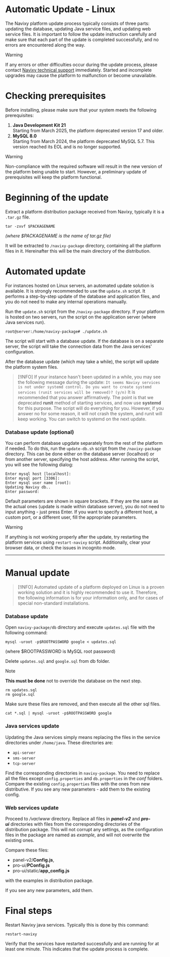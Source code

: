 # Automatic Update - Linux

The Navixy platform update process typically consists of three parts: updating the database, updating Java service files, and updating web service files. It is important to follow the update instruction carefully and make sure that each part of the update is completed successfully, and no errors are encountered along the way.

> [!WARNING]
> If any errors or other difficulties occur during the update process, please contact [Navixy technical support](mailto:support@navixy.com) immediately. Started and incomplete upgrades may cause the platform to malfunction or become unavailable.

# Checking prerequisites

Before installing, please make sure that your system meets the following prerequisites:

1. **Java Development Kit 21**   
Starting from March 2025, the platform deprecated version 17 and older.
2. **MySQL 8.0**   
Starting from March 2024, the platform deprecated MySQL 5.7. This version reached its EOL and is no longer supported.

> [!WARNING]
> Non-compliance with the required software will result in the new version of the platform being unable to start. However, a preliminary update of prerequisites will keep the platform functional.

# Beginning of the update

Extract a platform distribution package received from Navixy, typically it is a `.tar.gz` file.

```
tar -zxvf $PACKAGENAME
```

*(where $PACKAGENAME is the name of tar.gz file)*

It will be extracted to `/navixy-package` directory, containing all the platform files in it. Hereinafter this will be the main directory of the distribution.

# Automated update

For instances hosted on Linux servers, an automated update solution is available. It is strongly recommended to use the `update.sh` script. It performs a step-by-step update of the database and application files, and you do not need to make any internal operations manually.

Run the `update.sh` script from the `/navixy-package` directory. If your platform is hosted on two servers, run the script on the application server (where Java services run).

```
root@server:/home/navixy-package# ./update.sh
```

The script will start with a database update. If the database is on a separate server, the script will take the connection data from the Java services' configuration.

After the database update (which may take a while), the script will update the platform system files.

> [!INFO]
> If your instance hasn't been updated in a while, you may see the following message during the update:
> `It seems Navixy services is not under systemd control. Do you want to create systemd services (runit services will be removed)? (y/n)`
> It is recommended that you answer affirmatively. The point is that we deprecated **runit** method of starting services, and now use **systemd** for this purpose. The script will do everything for you. However, if you answer no for some reason, it will not crash the system, and runit will keep working. You can switch to systemd on the next update.

### Database update (optional)

You can perform database upgdate separately from the rest of the platform if needed. To do this, run the `update-db.sh` script from the `/navixy-package` directory. This can be done either on the database server (localhost) or from another server, specifying the host address. After running the script, you will see the following dialog:

```
Enter mysql host [localhost]:
Enter mysql port [3306]:
Enter mysql user name [root]:
Updating Navixy db..
Enter password:
```

Default parameters are shown in square brackets. If they are the same as the actual ones (update is made within database server), you do not need to input anything - just press Enter. If you want to specify a different host, a custom port, or a different user, fill the appropriate parameters.

> [!WARNING]
> If anything is not working properly after the update, try restarting the platform services using `restart-navixy` script. Additionally, clear your browser data, or check the issues in incognito mode.

* * *

# Manual update

> [!INFO]
> Automated update of a platform deployed on Linux is a proven working solution and it is highly recommended to use it. Therefore, the following information is for your information only, and for cases of special non-standard installations.

### Database update

Open `navixy-package/db` directory and execute `updates.sql` file with the following command:

```
mysql -uroot -p$ROOTPASSWORD google < updates.sql
```

(where $ROOTPASSWORD is MySQL root password)

Delete `updates.sql` and `google.sql` from db folder.

> [!NOTE]
> **This must be done** not to override the database on the next step.

```
rm updates.sql
rm google.sql
```

Make sure these files are removed, and then execute all the other sql files.

```
cat *.sql | mysql -uroot -p$ROOTPASSWORD google
```

### **Java services update**

Updating the Java services simply means replacing the files in the service directories under `/home/java`. These directories are:

- `api-server`
- `sms-server`
- `tcp-server`

Find the corresponding directories in `navixy-package`. You need to replace all the files except `config.properties` and `db.properties` in the *conf* folders. Compare the existing `config.properties` files with the ones from new distributive. If you see any new parameters - add them to the existing config.

### Web services update

Proceed to */var/www* directory. Replace all files in ***panel-v2*** and ***pro-ui*** directories with files from the corresponding directories of the distribution package. This will not corrupt any settings, as the configuration files in the package are named as *example*, and will not overwrite the existing ones.

Compare these files:

- panel-v2/**Config.js**,
- pro-ui/**PConfig.js**
- pro-ui/static/**app\_config.js**

with the examples in distribution package.

If you see any new parameters, add them.

# Final steps

Restart Navixy java services. Typically this is done by this command:

```
restart-navixy
```

Verify that the services have restarted successfully and are running for at least one minute. This indicates that the update process is complete.